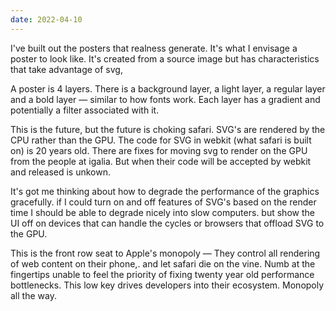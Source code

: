 ```yaml
---
date: 2022-04-10
---
```


I've built out the posters that realness generate. It's what I envisage a poster to look like. It's created from a source image but has characteristics that take advantage of svg,

A poster is 4 layers. There is a background layer, a light layer, a regular layer and a bold layer — similar to how fonts work. Each layer has a gradient and potentially a filter associated with it.

This is the future, but the future is choking safari. SVG's are rendered by the CPU rather than the GPU. The code for SVG in webkit (what safari is built on) is 20 years old. There are fixes for moving svg to render on the GPU from the people at igalia. But when their code will be accepted by webkit and released is unkown.

It's got me thinking about how to degrade the performance of the graphics gracefully. if I could turn on and off features of SVG's based on the render time I should be able to degrade nicely into slow computers. but show the UI off on devices that can handle the cycles or browsers that offload SVG to the GPU.

This is the front row seat to Apple's monopoly — They control all rendering of web content on their phone,. and let safari die on the vine. Numb at the fingertips unable to feel the priority of fixing twenty year old performance bottlenecks. This low key drives developers into their ecosystem. Monopoly all the way.
